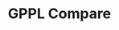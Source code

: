 ---
title: GPPL Compare

language_tabs: # must be one of https://git.io/vQNgJ
  - csharp: C#
  - python: Python
  - rust: Rust

toc_footers:
  - <a href="home.html">Home</a>
  - <br /> <a href='https://github.com/SurajSSingh/programming-languages-comparison'> GitHub Repository </a> provided under <br /> the <a href='https://www.apache.org/licenses/LICENSE-2.0'> Apache 2.0 License </a>
  - <br /><a rel="license" href="http://creativecommons.org/licenses/by-sa/4.0/"><img alt="Creative Commons License" style="border-width:0" src="https://i.creativecommons.org/l/by-sa/4.0/80x15.png" /></a><br />This work is licensed under a <br /> <a rel="license" href="http://creativecommons.org/licenses/by-sa/4.0/">Creative Commons <br /> Attribution-ShareAlike <br /> 4.0 International License</a>.
  - <br /> <a href='https://github.com/slatedocs/slate'>Documentation Powered by Slate</a>

includes:
  - gppl/introduction
  - gppl/introduction/about
  - gppl/comments
  - gppl/comments/line-comments
  # - gppl/comments/block-comments
  # - gppl/comments/documentation-comments
  - gppl/token
  # - gppl/token/literal
  # - gppl/token/literal/boolean-literal
  # - gppl/token/literal/numeric-literal
  # - gppl/token/literal/textual-literal
  # - gppl/token/reserved
  # - gppl/token/reserved/keywords
  # - gppl/token/reserved/operators
  # - gppl/token/identifier
  # - gppl/token/punctuation
  # - gppl/type
  # - gppl/type/atomic
  # - gppl/type/atomic/bool
  # - gppl/type/atomic/bytes
  # - gppl/type/atomic/number
  # - gppl/type/atomic/number/natural
  # - gppl/type/atomic/number/integer
  # - gppl/type/atomic/number/rational
  # - gppl/type/atomic/number/floating-point
  # - gppl/type/atomic/number/complex
  # - gppl/type/atomic/text
  # - gppl/type/atomic/text/character
  # - gppl/type/composite
  # - gppl/type/composite/text
  # - gppl/type/composite/text/string
  # - gppl/type/composite/homogeneous
  # - gppl/type/composite/homogeneous/array
  # - gppl/type/composite/heterogeneous
  # - gppl/type/composite/heterogeneous/tuple
  # - gppl/type/composite/heterogeneous/struct
  # - gppl/expression
  # - gppl/variable
  # - gppl/statement
  # - gppl/sequence
  # - gppl/condition
  # - gppl/repetition
  # - gppl/repetition/iteration
  # - gppl/repetition/recursion
  # - gppl/function

search: true

code_clipboard: true

meta:
  - name: description
    content: General Purpose Programming Language Comparison
---